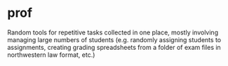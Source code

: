# prof
Random tools for repetitive tasks collected in one place, mostly involving managing large numbers of students (e.g. randomly assigning students to assignments, creating grading spreadsheets from a folder of exam files in northwestern law format, etc.)

 

